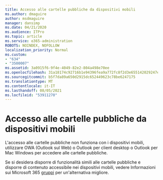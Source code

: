 ```yaml
---
title: Accesso alle cartelle pubbliche da dispositivi mobili
ms.author: dmaguire
author: msdmaguire
manager: dansimp
ms.date: 04/21/2020
ms.audience: ITPro
ms.topic: article
ms.service: o365-administration
ROBOTS: NOINDEX, NOFOLLOW
localization_priority: Normal
ms.custom:
- "634"
- "3500007"
ms.assetid: 3a0915f6-9f4e-4049-82e2-804a498e70ee
ms.openlocfilehash: 31a18174c92716b1e94396fea9a772fc8f2d3e655142029247e6e99dae18b03a
ms.sourcegitcommit: b5f7da89a650d2915dc652449623c78be6247175
ms.translationtype: MT
ms.contentlocale: it-IT
ms.lasthandoff: 08/05/2021
ms.locfileid: "53911270"
---
```

# <a name="public-folder-access-from-mobile-devices"></a>Accesso alle cartelle pubbliche da dispositivi mobili

L'accesso alle cartelle pubbliche non funziona con i dispositivi mobili, utilizzare OWA (Outlook sul Web) o Outlook per client desktop o Outlook per Mac Windows per accedere alle cartelle pubbliche.

Se si desidera disporre di funzionalità simili alle cartelle pubbliche e disporre di contenuto accessibile nei dispositivi mobili, vedere Informazioni sui Microsoft 365 [gruppi](https://support.office.com/article/learn-about-office-365-groups-b565caa1-5c40-40ef-9915-60fdb2d97fa2) per un'alternativa migliore.
  